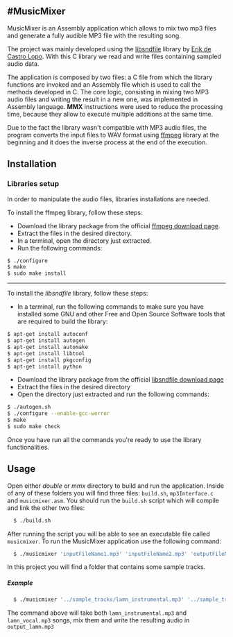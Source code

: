 #MusicMixer
---
MusicMixer is an Assembly application which allows to mix two mp3 files and generate a fully audible MP3 file with the resulting song.

The project was mainly developed using the [libsndfile] library by [Erik de Castro Lopo].
With this C library we read and write files containing sampled audio data.

The application is composed by two files: a C file from which the library functions are invoked and an Assembly file which is used to call the methods developed in C.
The core logic, consisting in mixing two MP3 audio files and writing the result in a new one, was implemented in Assembly language. **MMX** instructions were used to reduce the processing time, because they allow to execute multiple additions at the same time.

Due to the fact the library wasn't compatible with MP3 audio files, the program converts the input files to WAV format using [ffmpeg] library at the beginning and it does the inverse process at the end of the execution.

## Installation

### Libraries setup

In order to manipulate the audio files, libraries installations are needed.

To install the ffmpeg library, follow these steps:
* Download the library package from the official [ffmpeg download page].
* Extract the files in the desired directory.
* In a terminal, open the directory just extracted.
* Run the following commands:
```sh
$ ./configure
$ make
$ sudo make install
```
---
To install the *libsndfile* library, follow these steps:
* In a terminal, run the following commands to make sure you have installed some GNU and other Free and Open Source Software tools that are required to build the library:
```sh
$ apt-get install autoconf
$ apt-get install autogen
$ apt-get install automake
$ apt-get install libtool
$ apt-get install pkgconfig
$ apt-get install python
```

* Download the library package from the official [libsndfile download page]
* Extract the files in the desired directory
* Open the directory just extracted and run the following commands:
```sh
$ ./autogen.sh
$ ./configure --enable-gcc-werror
$ make
$ sudo make check
```
Once you have run all the commands you're ready to use the library functionalities.
  
## Usage

Open either *double* or *mmx* directory to build and run the application.
Inside of any of these folders you will find three files: `build.sh`, `mp3Interface.c` and `musicmixer.asm`.
You should run the `build.sh` script which will compile and link the other two files:
```sh
  $ ./build.sh
```
After running the script you will be able to see an executable file called `musicmixer`. To run the MusicMixer application use the following command:

```sh
  $ ./musicmixer 'inputFileName1.mp3' 'inputFileName2.mp3' 'outputFileName.mp3'
```
In this project you will find a folder that contains some sample tracks.

##### Example

```sh
  $ ./musicmixer '../sample_tracks/lamn_instrumental.mp3' '../sample_tracks/lamn_vocal.mp3' 'output_lamn.mp3'
```

The command above will take both `lamn_instrumental.mp3` and `lamn_vocal.mp3` songs, mix them and write the resulting audio in `output_lamn.mp3`

[libsndfile]:https://github.com/erikd/libsndfile
[Erik de Castro Lopo]:https://github.com/erikd
[ffmpeg]:https://www.ffmpeg.org/
[ffmpeg download page]:https://www.ffmpeg.org/download.html
[libsndfile download page]:http://www.mega-nerd.com/libsndfile/#Download
